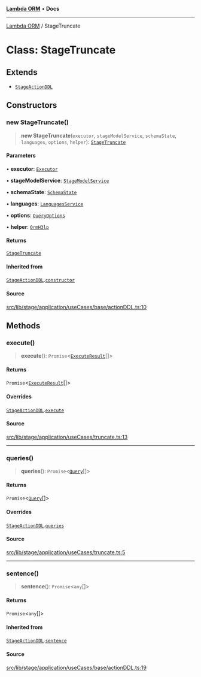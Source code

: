[**Lambda ORM**](../README.md) • **Docs**

***

[Lambda ORM](../README.md) / StageTruncate

# Class: StageTruncate

## Extends

- [`StageActionDDL`](StageActionDDL.md)

## Constructors

### new StageTruncate()

> **new StageTruncate**(`executor`, `stageModelService`, `schemaState`, `languages`, `options`, `helper`): [`StageTruncate`](StageTruncate.md)

#### Parameters

• **executor**: [`Executor`](../interfaces/Executor.md)

• **stageModelService**: [`StageModelService`](StageModelService.md)

• **schemaState**: [`SchemaState`](SchemaState.md)

• **languages**: [`LanguagesService`](LanguagesService.md)

• **options**: [`QueryOptions`](../interfaces/QueryOptions.md)

• **helper**: [`OrmH3lp`](OrmH3lp.md)

#### Returns

[`StageTruncate`](StageTruncate.md)

#### Inherited from

[`StageActionDDL`](StageActionDDL.md).[`constructor`](StageActionDDL.md#constructors)

#### Source

[src/lib/stage/application/useCases/base/actionDDL.ts:10](https://github.com/lambda-orm/lambdaorm/blob/15952b17a2af20fc678f913dd5cbf226a467196b/src/lib/stage/application/useCases/base/actionDDL.ts#L10)

## Methods

### execute()

> **execute**(): `Promise`\<[`ExecuteResult`](../interfaces/ExecuteResult.md)[]\>

#### Returns

`Promise`\<[`ExecuteResult`](../interfaces/ExecuteResult.md)[]\>

#### Overrides

[`StageActionDDL`](StageActionDDL.md).[`execute`](StageActionDDL.md#execute)

#### Source

[src/lib/stage/application/useCases/truncate.ts:13](https://github.com/lambda-orm/lambdaorm/blob/15952b17a2af20fc678f913dd5cbf226a467196b/src/lib/stage/application/useCases/truncate.ts#L13)

***

### queries()

> **queries**(): `Promise`\<[`Query`](Query.md)[]\>

#### Returns

`Promise`\<[`Query`](Query.md)[]\>

#### Overrides

[`StageActionDDL`](StageActionDDL.md).[`queries`](StageActionDDL.md#queries)

#### Source

[src/lib/stage/application/useCases/truncate.ts:5](https://github.com/lambda-orm/lambdaorm/blob/15952b17a2af20fc678f913dd5cbf226a467196b/src/lib/stage/application/useCases/truncate.ts#L5)

***

### sentence()

> **sentence**(): `Promise`\<`any`[]\>

#### Returns

`Promise`\<`any`[]\>

#### Inherited from

[`StageActionDDL`](StageActionDDL.md).[`sentence`](StageActionDDL.md#sentence)

#### Source

[src/lib/stage/application/useCases/base/actionDDL.ts:19](https://github.com/lambda-orm/lambdaorm/blob/15952b17a2af20fc678f913dd5cbf226a467196b/src/lib/stage/application/useCases/base/actionDDL.ts#L19)
